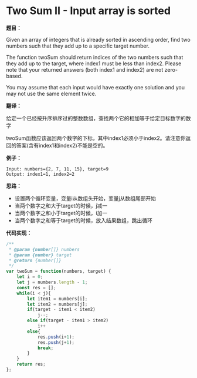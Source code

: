 # Two Sum II - Input array is sorted

**题目：**

Given an array of integers that is already sorted in ascending order, find two numbers such that they add up to a specific target number.

The function twoSum should return indices of the two numbers such that they add up to the target, where index1 must be less than index2. Please note that your returned answers (both index1 and index2) are not zero-based.

You may assume that each input would have exactly one solution and you may not use the same element twice.

**翻译：**

给定一个已经按升序排序过的整数数组，查找两个它的相加等于给定目标数字的数字

twoSum函数应该返回两个数字的下标，其中index1必须小于index2。请注意你返回的答案(含有index1和index2)不能是空的。

**例子：**

```
Input: numbers={2, 7, 11, 15}, target=9
Output: index1=1, index2=2
```

**思路：**

* 设置两个循环变量，变量i从数组头开始，变量j从数组尾部开始
* 当两个数字之和大于target的时候，j减一
* 当两个数字之和小于target的时候，i加一
* 当两个数字之和等于target的时候，放入结果数组，跳出循环

**代码实现：**

```javascript
/**
 * @param {number[]} numbers
 * @param {number} target
 * @return {number[]}
 */
var twoSum = function(numbers, target) {
    let i = 0;
    let j = numbers.length - 1;
    const res = [];
    while(i < j){
        let item1 = numbers[i];
        let item2 = numbers[j];
        if(target - item1 < item2)
            j--;
        else if(target - item1 > item2)
            i++
        else{
            res.push(i+1);
            res.push(j+1);
            break;
        }
    }
    return res;
};
```